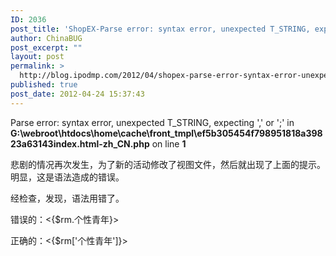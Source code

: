 ```yaml
---
ID: 2036
post_title: 'ShopEX-Parse error: syntax error, unexpected T_STRING, expecting &#8216;,&#8217; or &#8216;;&#8217; in'
author: ChinaBUG
post_excerpt: ""
layout: post
permalink: >
  http://blog.ipodmp.com/2012/04/shopex-parse-error-syntax-error-unexpected-t_string-expecting-or-in.html
published: true
post_date: 2012-04-24 15:37:43
---
```

Parse error: syntax error, unexpected T_STRING, expecting ',' or ';' in <strong>G:\webroot\htdocs\home\cache\front_tmpl\ef5b305454f798951818a39823a63143index.html-zh_CN.php</strong> on line <strong>1</strong>

悲剧的情况再次发生，为了新的活动修改了视图文件，然后就出现了上面的提示。明显，这是语法造成的错误。

经检查，发现，语法用错了。

错误的：&lt;{$rm.个性青年}&gt;

正确的：&lt;{$rm['个性青年']}&gt;